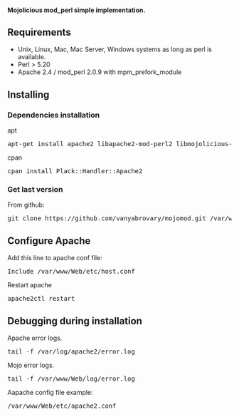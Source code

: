 #### Mojolicious mod_perl simple implementation.

## Requirements

* Unix, Linux, Mac, Mac Server, Windows systems as long as perl is available.
* Perl > 5.20
* Apache 2.4 / mod_perl 2.0.9 with mpm_prefork_module 

## Installing

### Dependencies installation

apt
<pre>apt-get install apache2 libapache2-mod-perl2 libmojolicious-perl</pre>

cpan 
<pre>cpan install Plack::Handler::Apache2</pre>

### Get last version

From github:
<pre>git clone https://github.com/vanyabrovary/mojomod.git /var/www/Web</pre>

## Configure Apache

Add this line to apache conf file:
<pre>Include /var/www/Web/etc/host.conf</pre>

Restart apache
<pre>apache2ctl restart</pre>

## Debugging during installation

Apache error logs.
<pre>tail -f /var/log/apache2/error.log</pre>

Mojo error logs.
<pre>tail -f /var/www/Web/log/error.log</pre>


Aapache config file example:
<pre>/var/www/Web/etc/apache2.conf</pre>

